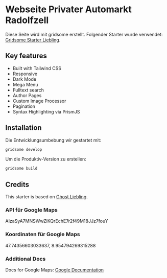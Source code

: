 # Webseite Privater Automarkt Radolfzell

Diese Seite wird mit gridsome erstellt. Folgender Starter wurde verwendet: [Gridsome Starter Liebling](https://github.com/jammeryhq/gridsome-starter-liebling).

## Key features

- Built with Tailwind CSS
- Responsive
- Dark Mode
- Mega Menu
- Fulltext search
- Author Pages
- Custom Image Processor
- Pagination
- Syntax Highlighting via PrismJS

## Installation

Die Entwicklungsumbebung wir gestartet mit:

```bash
gridsome develop
```

Um die Produktiv-Version zu erstellen:

```bash
gridsome build
```

## Credits

This starter is based on [Ghost Liebling](https://github.com/eddiesigner/liebling).

### API für Google Maps

AIzaSyA7MNSWwZiKQrEchE7r2f49M18JJz7fouY

### Koordinaten für Google Maps

47.74356603033637, 8.954794269315288

### Additional Docs

 Docs for Google Maps: [Google Documentation](https://developers.google.com/maps/documentation/javascript/overview#javascript)
